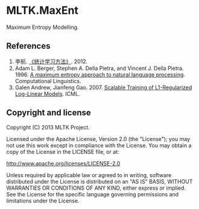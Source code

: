 MLTK.MaxEnt
==========================
Maximum Entropy Modelling.

References
---------------------
1. 李航. [《统计学习方法》](http://book.douban.com/subject/10590856/). 2012.
2. Adam L. Berger, Stephen A. Della Pietra, and Vincent J. Della Pietra. 1996.
[A maximum entropy approach to natural language processing](http://acl.ldc.upenn.edu/J/J96/J96-1002.pdf).
Computational Linguistics.
3. Galen Andrew, Jianfeng Gao. 2007. [Scalable Training of L1-Regularized Log-Linear Models](http://www.machinelearning.org/proceedings/icml2007/papers/449.pdf). ICML.

Copyright and license
---------------------
Copyright (C) 2013 MLTK Project.

Licensed under the Apache License, Version 2.0 (the "License");
you may not use this work except in compliance with the License.
You may obtain a copy of the License in the LICENSE file, or at:

   http://www.apache.org/licenses/LICENSE-2.0

Unless required by applicable law or agreed to in writing, software
distributed under the License is distributed on an "AS IS" BASIS,
WITHOUT WARRANTIES OR CONDITIONS OF ANY KIND, either express or implied.
See the License for the specific language governing permissions and
limitations under the License.
